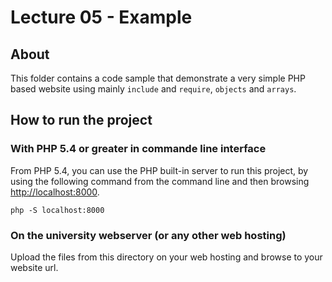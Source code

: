 # Lecture 05 - Example

## About

This folder contains a code sample that demonstrate a very simple PHP based website using mainly `include` and `require`, `objects` and `arrays`.

## How to run the project

### With PHP 5.4 or greater in commande line interface

From PHP 5.4, you can use the PHP built-in server to run this project, by using the following command from the command line and then browsing [http://localhost:8000](http://localhost:8000/index.php).

```
php -S localhost:8000
```

### On the university webserver (or any other web hosting)

Upload the files from this directory on your web hosting and browse to your website url.